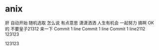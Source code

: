 # anix
肝
自动开始
随机选取
怎么说
有点意思
潇潇洒洒
人生有机会
一起努力
搞啊
OK 的
不要皇子21312
来一下
Commit 1 line
Commit 1 line
Commit 1 line2112
123123

123123